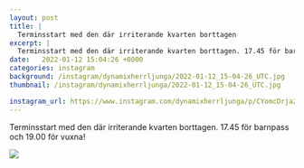 ```yaml
---
layout: post
title: |
  Terminsstart med den där irriterande kvarten borttagen
excerpt: |
  Terminsstart med den där irriterande kvarten borttagen. 17.45 för barnpass och 19.00 för vuxna!
date:   2022-01-12 15:04:26 +0000
categories: instagram
background: /instagram/dynamixherrljunga/2022-01-12_15-04-26_UTC.jpg
thumbnail: /instagram/dynamixherrljunga/2022-01-12_15-04-26_UTC.jpg

instagram_url: https://www.instagram.com/dynamixherrljunga/p/CYomcDrja28
---
```

Terminsstart med den där irriterande kvarten borttagen. 17.45 för barnpass och 19.00 för vuxna!



<img src='/www-dynamix-herrljunga/instagram/dynamixherrljunga/2022-01-12_15-04-26_UTC.jpg' class='img-fluid' />
